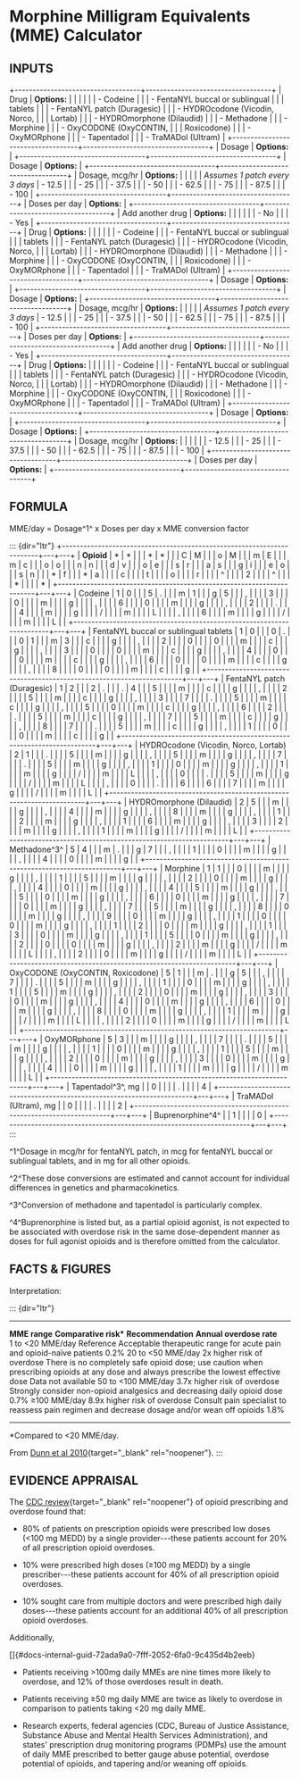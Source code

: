 # Morphine Milligram Equivalents (MME) Calculator

## INPUTS

+-----------------------------------+-----------------------------------+
| Drug                              | **Options:**                      |
|                                   |                                   |
|                                   | -   Codeine                       |
|                                   | -   FentaNYL buccal or sublingual |
|                                   |     tablets                       |
|                                   | -   FentaNYL patch (Duragesic)    |
|                                   | -   HYDROcodone (Vicodin, Norco,  |
|                                   |     Lortab)                       |
|                                   | -   HYDROmorphone (Dilaudid)      |
|                                   | -   Methadone                     |
|                                   | -   Morphine                      |
|                                   | -   OxyCODONE (OxyCONTIN,         |
|                                   |     Roxicodone)                   |
|                                   | -   OxyMORphone                   |
|                                   | -   Tapentadol                    |
|                                   | -   TraMADol (Ultram)             |
+-----------------------------------+-----------------------------------+
| Dosage                            | **Options:**                      |
+-----------------------------------+-----------------------------------+
| Dosage                            | **Options:**                      |
+-----------------------------------+-----------------------------------+
| Dosage, mcg/hr                    | **Options:**                      |
|                                   |                                   |
| *Assumes 1 patch every 3 days*    | -   12.5                          |
|                                   | -   25                            |
|                                   | -   37.5                          |
|                                   | -   50                            |
|                                   | -   62.5                          |
|                                   | -   75                            |
|                                   | -   87.5                          |
|                                   | -   100                           |
+-----------------------------------+-----------------------------------+
| Doses per day                     | **Options:**                      |
+-----------------------------------+-----------------------------------+
| Add another drug                  | **Options:**                      |
|                                   |                                   |
|                                   | -   No                            |
|                                   | -   Yes                           |
+-----------------------------------+-----------------------------------+
| Drug                              | **Options:**                      |
|                                   |                                   |
|                                   | -   Codeine                       |
|                                   | -   FentaNYL buccal or sublingual |
|                                   |     tablets                       |
|                                   | -   FentaNYL patch (Duragesic)    |
|                                   | -   HYDROcodone (Vicodin, Norco,  |
|                                   |     Lortab)                       |
|                                   | -   HYDROmorphone (Dilaudid)      |
|                                   | -   Methadone                     |
|                                   | -   Morphine                      |
|                                   | -   OxyCODONE (OxyCONTIN,         |
|                                   |     Roxicodone)                   |
|                                   | -   OxyMORphone                   |
|                                   | -   Tapentadol                    |
|                                   | -   TraMADol (Ultram)             |
+-----------------------------------+-----------------------------------+
| Dosage                            | **Options:**                      |
+-----------------------------------+-----------------------------------+
| Dosage                            | **Options:**                      |
+-----------------------------------+-----------------------------------+
| Dosage, mcg/hr                    | **Options:**                      |
|                                   |                                   |
| *Assumes 1 patch every 3 days*    | -   12.5                          |
|                                   | -   25                            |
|                                   | -   37.5                          |
|                                   | -   50                            |
|                                   | -   62.5                          |
|                                   | -   75                            |
|                                   | -   87.5                          |
|                                   | -   100                           |
+-----------------------------------+-----------------------------------+
| Doses per day                     | **Options:**                      |
+-----------------------------------+-----------------------------------+
| Add another drug                  | **Options:**                      |
|                                   |                                   |
|                                   | -   No                            |
|                                   | -   Yes                           |
+-----------------------------------+-----------------------------------+
| Drug                              | **Options:**                      |
|                                   |                                   |
|                                   | -   Codeine                       |
|                                   | -   FentaNYL buccal or sublingual |
|                                   |     tablets                       |
|                                   | -   FentaNYL patch (Duragesic)    |
|                                   | -   HYDROcodone (Vicodin, Norco,  |
|                                   |     Lortab)                       |
|                                   | -   HYDROmorphone (Dilaudid)      |
|                                   | -   Methadone                     |
|                                   | -   Morphine                      |
|                                   | -   OxyCODONE (OxyCONTIN,         |
|                                   |     Roxicodone)                   |
|                                   | -   OxyMORphone                   |
|                                   | -   Tapentadol                    |
|                                   | -   TraMADol (Ultram)             |
+-----------------------------------+-----------------------------------+
| Dosage                            | **Options:**                      |
+-----------------------------------+-----------------------------------+
| Dosage                            | **Options:**                      |
+-----------------------------------+-----------------------------------+
| Dosage, mcg/hr                    | **Options:**                      |
|                                   |                                   |
|                                   | -   12.5                          |
|                                   | -   25                            |
|                                   | -   37.5                          |
|                                   | -   50                            |
|                                   | -   62.5                          |
|                                   | -   75                            |
|                                   | -   87.5                          |
|                                   | -   100                           |
+-----------------------------------+-----------------------------------+
| Doses per day                     | **Options:**                      |
+-----------------------------------+-----------------------------------+

## FORMULA

MME/day = Dosage^1^ x Doses per day x MME conversion factor

::: {dir="ltr"}
+-----------------------------------------------------------------------+---+---+
| **Opioid**                                                            | * | * |
|                                                                       | * | * |
|                                                                       | C | M |
|                                                                       | o | M |
|                                                                       | m | E |
|                                                                       | m | c |
|                                                                       | o | o |
|                                                                       | n | n |
|                                                                       | d | v |
|                                                                       | o | e |
|                                                                       | s | r |
|                                                                       | a | s |
|                                                                       | g | i |
|                                                                       | e | o |
|                                                                       | s | n |
|                                                                       | * | f |
|                                                                       | * | a |
|                                                                       |   | c |
|                                                                       |   | t |
|                                                                       |   | o |
|                                                                       |   | r |
|                                                                       |   | ^ |
|                                                                       |   | 2 |
|                                                                       |   | ^ |
|                                                                       |   | * |
|                                                                       |   | * |
+-----------------------------------------------------------------------+---+---+
| Codeine                                                               | 1 | 0 |
|                                                                       | 5 | . |
|                                                                       | m | 1 |
|                                                                       | g | 5 |
|                                                                       | , |   |
|                                                                       | 3 |   |
|                                                                       | 0 |   |
|                                                                       | m |   |
|                                                                       | g |   |
|                                                                       | , |   |
|                                                                       | 6 |   |
|                                                                       | 0 |   |
|                                                                       | m |   |
|                                                                       | g |   |
|                                                                       | , |   |
|                                                                       | 2 |   |
|                                                                       | . |   |
|                                                                       | 4 |   |
|                                                                       | m |   |
|                                                                       | g |   |
|                                                                       | / |   |
|                                                                       | m |   |
|                                                                       | L |   |
|                                                                       | , |   |
|                                                                       | 6 |   |
|                                                                       | m |   |
|                                                                       | g |   |
|                                                                       | / |   |
|                                                                       | m |   |
|                                                                       | L |   |
+-----------------------------------------------------------------------+---+---+
| FentaNYL buccal or sublingual tablets                                 | 1 | 0 |
|                                                                       | 0 | . |
|                                                                       | 0 | 1 |
|                                                                       | m | 3 |
|                                                                       | c |   |
|                                                                       | g |   |
|                                                                       | , |   |
|                                                                       | 2 |   |
|                                                                       | 0 |   |
|                                                                       | 0 |   |
|                                                                       | m |   |
|                                                                       | c |   |
|                                                                       | g |   |
|                                                                       | , |   |
|                                                                       | 3 |   |
|                                                                       | 0 |   |
|                                                                       | 0 |   |
|                                                                       | m |   |
|                                                                       | c |   |
|                                                                       | g |   |
|                                                                       | , |   |
|                                                                       | 4 |   |
|                                                                       | 0 |   |
|                                                                       | 0 |   |
|                                                                       | m |   |
|                                                                       | c |   |
|                                                                       | g |   |
|                                                                       | , |   |
|                                                                       | 6 |   |
|                                                                       | 0 |   |
|                                                                       | 0 |   |
|                                                                       | m |   |
|                                                                       | c |   |
|                                                                       | g |   |
|                                                                       | , |   |
|                                                                       | 8 |   |
|                                                                       | 0 |   |
|                                                                       | 0 |   |
|                                                                       | m |   |
|                                                                       | c |   |
|                                                                       | g |   |
+-----------------------------------------------------------------------+---+---+
| FentaNYL patch (Duragesic)                                            | 1 | 2 |
|                                                                       | 2 | . |
|                                                                       | . | 4 |
|                                                                       | 5 |   |
|                                                                       | m |   |
|                                                                       | c |   |
|                                                                       | g |   |
|                                                                       | , |   |
|                                                                       | 2 |   |
|                                                                       | 5 |   |
|                                                                       | m |   |
|                                                                       | c |   |
|                                                                       | g |   |
|                                                                       | , |   |
|                                                                       | 3 |   |
|                                                                       | 7 |   |
|                                                                       | . |   |
|                                                                       | 5 |   |
|                                                                       | m |   |
|                                                                       | c |   |
|                                                                       | g |   |
|                                                                       | , |   |
|                                                                       | 5 |   |
|                                                                       | 0 |   |
|                                                                       | m |   |
|                                                                       | c |   |
|                                                                       | g |   |
|                                                                       | , |   |
|                                                                       | 6 |   |
|                                                                       | 2 |   |
|                                                                       | . |   |
|                                                                       | 5 |   |
|                                                                       | m |   |
|                                                                       | c |   |
|                                                                       | g |   |
|                                                                       | , |   |
|                                                                       | 7 |   |
|                                                                       | 5 |   |
|                                                                       | m |   |
|                                                                       | c |   |
|                                                                       | g |   |
|                                                                       | , |   |
|                                                                       | 8 |   |
|                                                                       | 7 |   |
|                                                                       | . |   |
|                                                                       | 5 |   |
|                                                                       | m |   |
|                                                                       | c |   |
|                                                                       | g |   |
|                                                                       | , |   |
|                                                                       | 1 |   |
|                                                                       | 0 |   |
|                                                                       | 0 |   |
|                                                                       | m |   |
|                                                                       | c |   |
|                                                                       | g |   |
+-----------------------------------------------------------------------+---+---+
| HYDROcodone (Vicodin, Norco, Lortab)                                  | 2 | 1 |
|                                                                       | . |   |
|                                                                       | 5 |   |
|                                                                       | m |   |
|                                                                       | g |   |
|                                                                       | , |   |
|                                                                       | 5 |   |
|                                                                       | m |   |
|                                                                       | g |   |
|                                                                       | , |   |
|                                                                       | 7 |   |
|                                                                       | . |   |
|                                                                       | 5 |   |
|                                                                       | m |   |
|                                                                       | g |   |
|                                                                       | , |   |
|                                                                       | 1 |   |
|                                                                       | 0 |   |
|                                                                       | m |   |
|                                                                       | g |   |
|                                                                       | , |   |
|                                                                       | 1 |   |
|                                                                       | m |   |
|                                                                       | g |   |
|                                                                       | / |   |
|                                                                       | m |   |
|                                                                       | L |   |
|                                                                       | , |   |
|                                                                       | 0 |   |
|                                                                       | . |   |
|                                                                       | 5 |   |
|                                                                       | m |   |
|                                                                       | g |   |
|                                                                       | / |   |
|                                                                       | m |   |
|                                                                       | L |   |
|                                                                       | , |   |
|                                                                       | 0 |   |
|                                                                       | . |   |
|                                                                       | 6 |   |
|                                                                       | 6 |   |
|                                                                       | 7 |   |
|                                                                       | m |   |
|                                                                       | g |   |
|                                                                       | / |   |
|                                                                       | m |   |
|                                                                       | L |   |
+-----------------------------------------------------------------------+---+---+
| HYDROmorphone (Dilaudid)                                              | 2 | 5 |
|                                                                       | m |   |
|                                                                       | g |   |
|                                                                       | , |   |
|                                                                       | 4 |   |
|                                                                       | m |   |
|                                                                       | g |   |
|                                                                       | , |   |
|                                                                       | 8 |   |
|                                                                       | m |   |
|                                                                       | g |   |
|                                                                       | , |   |
|                                                                       | 1 |   |
|                                                                       | 2 |   |
|                                                                       | m |   |
|                                                                       | g |   |
|                                                                       | , |   |
|                                                                       | 1 |   |
|                                                                       | 6 |   |
|                                                                       | m |   |
|                                                                       | g |   |
|                                                                       | , |   |
|                                                                       | 3 |   |
|                                                                       | 2 |   |
|                                                                       | m |   |
|                                                                       | g |   |
|                                                                       | , |   |
|                                                                       | 1 |   |
|                                                                       | m |   |
|                                                                       | g |   |
|                                                                       | / |   |
|                                                                       | m |   |
|                                                                       | L |   |
+-----------------------------------------------------------------------+---+---+
| Methadone^3^                                                          | 5 | 4 |
|                                                                       | m | . |
|                                                                       | g | 7 |
|                                                                       | , |   |
|                                                                       | 1 |   |
|                                                                       | 0 |   |
|                                                                       | m |   |
|                                                                       | g |   |
|                                                                       | , |   |
|                                                                       | 4 |   |
|                                                                       | 0 |   |
|                                                                       | m |   |
|                                                                       | g |   |
+-----------------------------------------------------------------------+---+---+
| Morphine                                                              | 1 | 1 |
|                                                                       | 0 |   |
|                                                                       | m |   |
|                                                                       | g |   |
|                                                                       | , |   |
|                                                                       | 1 |   |
|                                                                       | 5 |   |
|                                                                       | m |   |
|                                                                       | g |   |
|                                                                       | , |   |
|                                                                       | 2 |   |
|                                                                       | 0 |   |
|                                                                       | m |   |
|                                                                       | g |   |
|                                                                       | , |   |
|                                                                       | 4 |   |
|                                                                       | 0 |   |
|                                                                       | m |   |
|                                                                       | g |   |
|                                                                       | , |   |
|                                                                       | 4 |   |
|                                                                       | 5 |   |
|                                                                       | m |   |
|                                                                       | g |   |
|                                                                       | , |   |
|                                                                       | 5 |   |
|                                                                       | 0 |   |
|                                                                       | m |   |
|                                                                       | g |   |
|                                                                       | , |   |
|                                                                       | 6 |   |
|                                                                       | 0 |   |
|                                                                       | m |   |
|                                                                       | g |   |
|                                                                       | , |   |
|                                                                       | 7 |   |
|                                                                       | 0 |   |
|                                                                       | m |   |
|                                                                       | g |   |
|                                                                       | , |   |
|                                                                       | 7 |   |
|                                                                       | 5 |   |
|                                                                       | m |   |
|                                                                       | g |   |
|                                                                       | , |   |
|                                                                       | 8 |   |
|                                                                       | 0 |   |
|                                                                       | m |   |
|                                                                       | g |   |
|                                                                       | , |   |
|                                                                       | 9 |   |
|                                                                       | 0 |   |
|                                                                       | m |   |
|                                                                       | g |   |
|                                                                       | , |   |
|                                                                       | 1 |   |
|                                                                       | 0 |   |
|                                                                       | 0 |   |
|                                                                       | m |   |
|                                                                       | g |   |
|                                                                       | , |   |
|                                                                       | 1 |   |
|                                                                       | 2 |   |
|                                                                       | 0 |   |
|                                                                       | m |   |
|                                                                       | g |   |
|                                                                       | , |   |
|                                                                       | 1 |   |
|                                                                       | 3 |   |
|                                                                       | 0 |   |
|                                                                       | m |   |
|                                                                       | g |   |
|                                                                       | , |   |
|                                                                       | 1 |   |
|                                                                       | 5 |   |
|                                                                       | 0 |   |
|                                                                       | m |   |
|                                                                       | g |   |
|                                                                       | , |   |
|                                                                       | 2 |   |
|                                                                       | 0 |   |
|                                                                       | 0 |   |
|                                                                       | m |   |
|                                                                       | g |   |
|                                                                       | , |   |
|                                                                       | 2 |   |
|                                                                       | m |   |
|                                                                       | g |   |
|                                                                       | / |   |
|                                                                       | m |   |
|                                                                       | L |   |
|                                                                       | , |   |
|                                                                       | 2 |   |
|                                                                       | 0 |   |
|                                                                       | m |   |
|                                                                       | g |   |
|                                                                       | / |   |
|                                                                       | m |   |
|                                                                       | L |   |
+-----------------------------------------------------------------------+---+---+
| OxyCODONE (OxyCONTIN, Roxicodone)                                     | 5 | 1 |
|                                                                       | m | . |
|                                                                       | g | 5 |
|                                                                       | , |   |
|                                                                       | 7 |   |
|                                                                       | . |   |
|                                                                       | 5 |   |
|                                                                       | m |   |
|                                                                       | g |   |
|                                                                       | , |   |
|                                                                       | 1 |   |
|                                                                       | 0 |   |
|                                                                       | m |   |
|                                                                       | g |   |
|                                                                       | , |   |
|                                                                       | 1 |   |
|                                                                       | 5 |   |
|                                                                       | m |   |
|                                                                       | g |   |
|                                                                       | , |   |
|                                                                       | 2 |   |
|                                                                       | 0 |   |
|                                                                       | m |   |
|                                                                       | g |   |
|                                                                       | , |   |
|                                                                       | 3 |   |
|                                                                       | 0 |   |
|                                                                       | m |   |
|                                                                       | g |   |
|                                                                       | , |   |
|                                                                       | 4 |   |
|                                                                       | 0 |   |
|                                                                       | m |   |
|                                                                       | g |   |
|                                                                       | , |   |
|                                                                       | 6 |   |
|                                                                       | 0 |   |
|                                                                       | m |   |
|                                                                       | g |   |
|                                                                       | , |   |
|                                                                       | 8 |   |
|                                                                       | 0 |   |
|                                                                       | m |   |
|                                                                       | g |   |
|                                                                       | , |   |
|                                                                       | 1 |   |
|                                                                       | m |   |
|                                                                       | g |   |
|                                                                       | / |   |
|                                                                       | m |   |
|                                                                       | L |   |
|                                                                       | , |   |
|                                                                       | 2 |   |
|                                                                       | 0 |   |
|                                                                       | m |   |
|                                                                       | g |   |
|                                                                       | / |   |
|                                                                       | m |   |
|                                                                       | L |   |
+-----------------------------------------------------------------------+---+---+
| OxyMORphone                                                           | 5 | 3 |
|                                                                       | m |   |
|                                                                       | g |   |
|                                                                       | , |   |
|                                                                       | 7 |   |
|                                                                       | . |   |
|                                                                       | 5 |   |
|                                                                       | m |   |
|                                                                       | g |   |
|                                                                       | , |   |
|                                                                       | 1 |   |
|                                                                       | 0 |   |
|                                                                       | m |   |
|                                                                       | g |   |
|                                                                       | , |   |
|                                                                       | 1 |   |
|                                                                       | 5 |   |
|                                                                       | m |   |
|                                                                       | g |   |
|                                                                       | , |   |
|                                                                       | 2 |   |
|                                                                       | 0 |   |
|                                                                       | m |   |
|                                                                       | g |   |
|                                                                       | , |   |
|                                                                       | 3 |   |
|                                                                       | 0 |   |
|                                                                       | m |   |
|                                                                       | g |   |
|                                                                       | , |   |
|                                                                       | 4 |   |
|                                                                       | 0 |   |
|                                                                       | m |   |
|                                                                       | g |   |
|                                                                       | , |   |
|                                                                       | 1 |   |
|                                                                       | m |   |
|                                                                       | g |   |
|                                                                       | / |   |
|                                                                       | m |   |
|                                                                       | L |   |
+-----------------------------------------------------------------------+---+---+
| Tapentadol^3^, mg                                                     |   | 0 |
|                                                                       |   | . |
|                                                                       |   | 4 |
+-----------------------------------------------------------------------+---+---+
| TraMADol (Ultram), mg                                                 |   | 0 |
|                                                                       |   | . |
|                                                                       |   | 2 |
+-----------------------------------------------------------------------+---+---+
| Buprenorphine^4^                                                      |   | 1 |
|                                                                       |   | 0 |
+-----------------------------------------------------------------------+---+---+
:::

^1^Dosage in mcg/hr for fentaNYL patch, in mcg for fentaNYL buccal or
sublingual tablets, and in mg for all other opioids.

^2^These dose conversions are estimated and cannot account for
individual differences in genetics and pharmacokinetics.

^3^Conversion of methadone and tapentadol is particularly complex.

^4^Buprenorphine is listed but, as a partial opioid agonist, is not
expected to be associated with overdose risk in the same dose-dependent
manner as doses for full agonist opioids and is therefore omitted from
the calculator.

## FACTS & FIGURES

Interpretation:

::: {dir="ltr"}
  --------------------- ------------------------------ ------------------------------------------------------------------------------------------------------------------------------------------ --------------------------
  **MME range**         **Comparative risk\***         **Recommendation**                                                                                                                         **Annual overdose rate**
  1 to \<20 MME/day     Reference                      Acceptable therapeutic range for acute pain and opioid-naïve patients                                                                      0.2%
  20 to \<50 MME/day    2x higher risk of overdose     There is no completely safe opioid dose; use caution when prescribing opioids at any dose and always prescribe the lowest effective dose   Data not available
  50 to \<100 MME/day   3.7x higher risk of overdose   Strongly consider non-opioid analgesics and decreasing daily opioid dose                                                                   0.7%
  ≥100 MME/day          8.9x higher risk of overdose   Consult pain specialist to reassess pain regimen and decrease dosage and/or wean off opioids                                               1.8%
  --------------------- ------------------------------ ------------------------------------------------------------------------------------------------------------------------------------------ --------------------------

\*Compared to \<20 MME/day.

From [Dunn et al
2010](https://europepmc.org/articles/pmc3000551){target="_blank"
rel="noopener"}.
:::

## EVIDENCE APPRAISAL

The [CDC
review](https://www.cdc.gov/mmwr/preview/mmwrhtml/mm6101a3.htm){target="_blank"
rel="noopener"} of opioid prescribing and overdose found that:

-   80% of patients on prescription opioids were prescribed low doses
    (\<100 mg MEDD) by a single provider---these patients account for
    20% of all prescription opioid overdoses.

-   10% were prescribed high doses (≥100 mg MEDD) by a single
    prescriber---these patients account for 40% of all prescription
    opioid overdoses.

-   10% sought care from multiple doctors and were prescribed high daily
    doses---these patients account for an additional 40% of all
    prescription opioid overdoses.

Additionally,

[]{#docs-internal-guid-72ada9a0-7fff-2052-6fa0-9c435d4b2eeb}

-   Patients receiving \>100mg daily MMEs are nine times more likely to
    overdose, and 12% of those overdoses result in death.

-   Patients receiving ≥50 mg daily MME are twice as likely to overdose
    in comparison to patients taking \<20 mg daily MME.

-   Research experts, federal agencies (CDC, Bureau of Justice
    Assistance, Substance Abuse and Mental Health Services
    Administration), and states\' prescription drug monitoring programs
    (PDMPs) use the amount of daily MME prescribed to better gauge abuse
    potential, overdose potential of opioids, and tapering and/or
    weaning off opioids.
